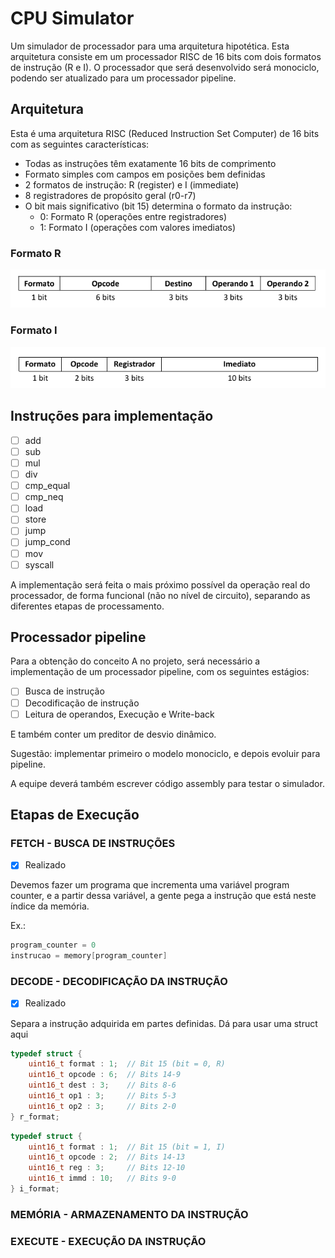 # CPU Simulator

Um simulador de processador para uma arquitetura hipotética. Esta arquitetura consiste em um processador RISC de 16 bits com dois formatos de instrução (R e I). O processador que será desenvolvido será monociclo, podendo ser atualizado para um processador pipeline.

## Arquitetura

Esta é uma arquitetura RISC (Reduced Instruction Set Computer) de 16 bits com as seguintes características:

- Todas as instruções têm exatamente 16 bits de comprimento
- Formato simples com campos em posições bem definidas
- 2 formatos de instrução: R (register) e I (immediate)
- 8 registradores de propósito geral (r0-r7)
- O bit mais significativo (bit 15) determina o formato da instrução:
  - 0: Formato R (operações entre registradores)
  - 1: Formato I (operações com valores imediatos)

### Formato R

![Tabela com a ordem de bits da instrução com formato R](images/r-format.png)

### Formato I

![Tabela com a ordem de bits da instrução com formato I](images/i-format.png)

## Instruções para implementação

- [ ] add
- [ ] sub
- [ ] mul
- [ ] div
- [ ] cmp_equal
- [ ] cmp_neq
- [ ] load
- [ ] store
- [ ] jump
- [ ] jump_cond
- [ ] mov
- [ ] syscall

A implementação será feita o mais próximo possível da operação real do processador, de forma funcional (não no nível de circuito), separando as diferentes etapas de processamento.


## Processador pipeline

Para a obtenção do conceito A no projeto, será necessário a implementação de um processador pipeline, com os seguintes estágios: 

- [ ] Busca de instrução
- [ ] Decodificação de instrução
- [ ] Leitura de operandos, Execução e Write-back

E também conter um preditor de desvio dinâmico.

Sugestão: implementar primeiro o modelo monociclo, e depois evoluir para pipeline.

A equipe deverá também escrever código assembly para testar o simulador.

## Etapas de Execução 

### FETCH - BUSCA DE INSTRUÇÕES

- [x] Realizado

Devemos fazer um programa que incrementa uma variável program counter, e a partir dessa variável, a gente pega a instrução que está neste índice da memória.

Ex.:
```c
program_counter = 0
instrucao = memory[program_counter]
```
    
### DECODE - DECODIFICAÇÃO DA INSTRUÇÃO
- [x] Realizado

Separa a instrução adquirida em partes definidas. Dá para usar uma struct aqui

```c
typedef struct {
    uint16_t format : 1;  // Bit 15 (bit = 0, R)
    uint16_t opcode : 6;  // Bits 14-9
    uint16_t dest : 3;    // Bits 8-6 
    uint16_t op1 : 3;     // Bits 5-3 
    uint16_t op2 : 3;     // Bits 2-0 
} r_format;
```

```c
typedef struct {
    uint16_t format : 1;  // Bit 15 (bit = 1, I)
    uint16_t opcode : 2;  // Bits 14-13
    uint16_t reg : 3;     // Bits 12-10 
    uint16_t immd : 10;   // Bits 9-0
} i_format;
```

### MEMÓRIA - ARMAZENAMENTO DA INSTRUÇÃO

### EXECUTE - EXECUÇÃO DA INSTRUÇÃO
